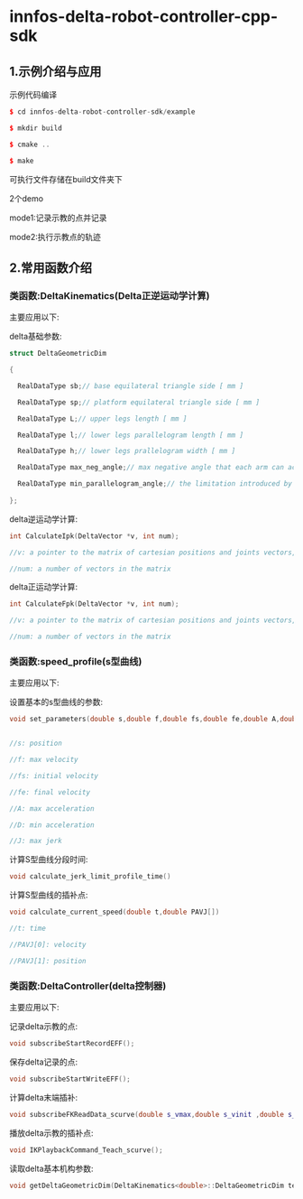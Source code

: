 # innfos-delta-robot-controller-cpp-sdk


## 1.示例介绍与应用

示例代码编译

```cpp
$ cd innfos-delta-robot-controller-sdk/example

$ mkdir build

$ cmake ..

$ make
```


可执行文件存储在build文件夹下

2个demo

mode1:记录示教的点并记录

mode2:执行示教点的轨迹


## 2.常用函数介绍
### 类函数:DeltaKinematics(Delta正逆运动学计算)
主要应用以下:

delta基础参数:

```cpp
struct DeltaGeometricDim

{

  RealDataType sb;// base equilateral triangle side [ mm ]

  RealDataType sp;// platform equilateral triangle side [ mm ]

  RealDataType L;// upper legs length [ mm ]

  RealDataType l;// lower legs parallelogram length [ mm ]

  RealDataType h;// lower legs prallelogram width [ mm ]

  RealDataType max_neg_angle;// max negative angle that each arm can achive ( knee above the fixed-base plane ) [ deg ]

  RealDataType min_parallelogram_angle;// the limitation introduced by universal joints [ deg ]
                       	
};
```
             
  delta逆运动学计算:
  
  ```cpp
  int CalculateIpk(DeltaVector *v, int num);
  
  //v: a pointer to the matrix of cartesian positions and joints vectors, which only joints are changed
  
  //num: a number of vectors in the matrix
  ```

  delta正运动学计算:
  
  ```cpp
  int CalculateFpk(DeltaVector *v, int num);
  
  //v: a pointer to the matrix of cartesian positions and joints vectors, which only cartesian positions are changed
  
  //num: a number of vectors in the matrix
  ```



### 类函数:speed_profile(s型曲线)
主要应用以下:

   设置基本的s型曲线的参数:
   
   ```cpp
   void set_parameters(double s,double f,double fs,double fe,double A,double D,double J)


   //s: position

   //f: max velocity

   //fs: initial velocity

   //fe: final velocity

   //A: max acceleration

   //D: min acceleration

   //J: max jerk
   
   ```

   计算S型曲线分段时间:
   
   ```cpp
   void calculate_jerk_limit_profile_time()
   ```

   计算S型曲线的插补点:
   
   ```cpp
   void calculate_current_speed(double t,double PAVJ[])

   //t: time

   //PAVJ[0]: velocity

   //PAVJ[1]: position
   ```




### 类函数:DeltaController(delta控制器)

主要应用以下:

   记录delta示教的点:
   
   ```cpp
   void subscribeStartRecordEFF();
   ```

   保存delta记录的点:
   
   ```cpp
   void subscribeStartWriteEFF();
   ```

   计算delta末端插补:
   
   ```cpp
   void subscribeFKReadData_scurve(double s_vmax,double s_vinit ,double s_vend,double s_amax,double s_amin,double s_jerk);
   ```

   播放delta示教的插补点:
   
   ```cpp
   void IKPlaybackCommand_Teach_scurve();
   ```

   读取delta基本机构参数:
   
   ```cpp
   void getDeltaGeometricDim(DeltaKinematics<double>::DeltaGeometricDim test_robot_dim);
   ```






